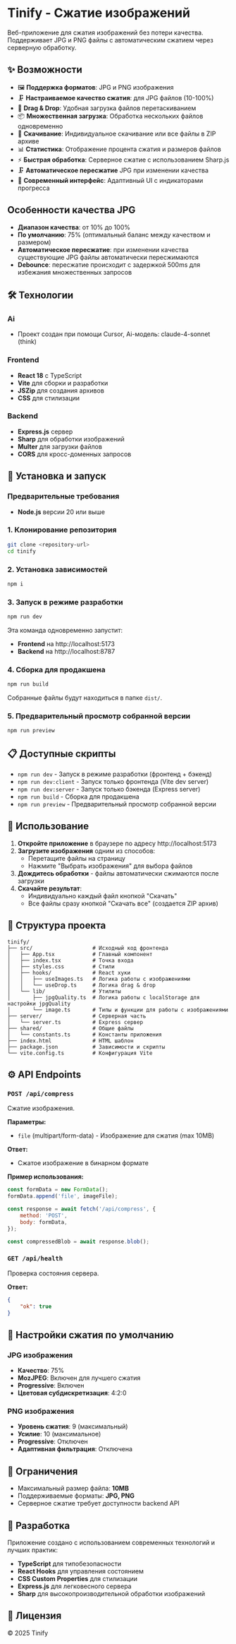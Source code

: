 # Tinify - Сжатие изображений

Веб-приложение для сжатия изображений без потери качества. Поддерживает JPG и PNG файлы с автоматическим сжатием через серверную обработку.

## ✨ Возможности

- 🖼️ **Поддержка форматов**: JPG и PNG изображения
- 🗜️ **Настраиваемое качество сжатия**: для JPG файлов (10-100%)
- 📁 **Drag & Drop**: Удобная загрузка файлов перетаскиванием
- 📦 **Множественная загрузка**: Обработка нескольких файлов одновременно
- 💾 **Скачивание**: Индивидуальное скачивание или все файлы в ZIP архиве
- 📊 **Статистика**: Отображение процента сжатия и размеров файлов
- ⚡ **Быстрая обработка**: Серверное сжатие с использованием Sharp.js
- 🗜️ **Автоматическое пересжатие** JPG при изменении качества
- 🎨 **Современный интерфейс**: Адаптивный UI с индикаторами прогресса

## Особенности качества JPG

- **Диапазон качества**: от 10% до 100%
- **По умолчанию**: 75% (оптимальный баланс между качеством и размером)
- **Автоматическое пересжатие**: при изменении качества существующие JPG файлы автоматически пересжимаются
- **Debounce**: пересжатие происходит с задержкой 500ms для избежания множественных запросов

## 🛠️ Технологии

### Ai

- Проект создан при помощи Cursor, Ai-модель: claude-4-sonnet (think)

### Frontend

- **React 18** с TypeScript
- **Vite** для сборки и разработки
- **JSZip** для создания архивов
- **CSS** для стилизации

### Backend

- **Express.js** сервер
- **Sharp** для обработки изображений
- **Multer** для загрузки файлов
- **CORS** для кросс-доменных запросов

## 🚀 Установка и запуск

### Предварительные требования

- **Node.js** версии 20 или выше

### 1. Клонирование репозитория

```bash
git clone <repository-url>
cd tinify
```

### 2. Установка зависимостей

```bash
npm i
```

### 3. Запуск в режиме разработки

```bash
npm run dev
```

Эта команда одновременно запустит:

- **Frontend** на http://localhost:5173
- **Backend** на http://localhost:8787

### 4. Сборка для продакшена

```bash
npm run build
```

Собранные файлы будут находиться в папке `dist/`.

### 5. Предварительный просмотр собранной версии

```bash
npm run preview
```

## 📋 Доступные скрипты

- `npm run dev` - Запуск в режиме разработки (фронтенд + бэкенд)
- `npm run dev:client` - Запуск только фронтенда (Vite dev server)
- `npm run dev:server` - Запуск только бэкенда (Express server)
- `npm run build` - Сборка для продакшена
- `npm run preview` - Предварительный просмотр собранной версии

## 🎯 Использование

1. **Откройте приложение** в браузере по адресу http://localhost:5173
2. **Загрузите изображения** одним из способов:
    - Перетащите файлы на страницу
    - Нажмите "Выбрать изображения" для выбора файлов
3. **Дождитесь обработки** - файлы автоматически сжимаются после загрузки
4. **Скачайте результат**:
    - Индивидуально каждый файл кнопкой "Скачать"
    - Все файлы сразу кнопкой "Скачать все" (создается ZIP архив)

## 📁 Структура проекта

```
tinify/
├── src/                   # Исходный код фронтенда
│   ├── App.tsx            # Главный компонент
│   ├── index.tsx          # Точка входа
│   ├── styles.css         # Стили
│   ├── hooks/             # React хуки
│   │   ├── useImages.ts   # Логика работы с изображениями
│   │   └── useDrop.ts     # Логика drag & drop
│   └── lib/               # Утилиты
│       ├── jpgQuality.ts  # Логика работы с localStorage для настройки jpgQuality
│       └── image.ts       # Типы и функции для работы с изображениями
├── server/                # Серверная часть
│   └── server.ts          # Express сервер
├── shared/                # Общие файлы
│   └── constants.ts       # Константы приложения
├── index.html             # HTML шаблон
├── package.json           # Зависимости и скрипты
└── vite.config.ts         # Конфигурация Vite
```

## ⚙️ API Endpoints

### `POST /api/compress`

Сжатие изображения.

**Параметры:**

- `file` (multipart/form-data) - Изображение для сжатия (max 10MB)

**Ответ:**

- Сжатое изображение в бинарном формате

**Пример использования:**

```javascript
const formData = new FormData();
formData.append('file', imageFile);

const response = await fetch('/api/compress', {
    method: 'POST',
    body: formData,
});

const compressedBlob = await response.blob();
```

### `GET /api/health`

Проверка состояния сервера.

**Ответ:**

```json
{
    "ok": true
}
```

## 🔧 Настройки сжатия по умолчанию

### JPG изображения

- **Качество**: 75%
- **MozJPEG**: Включен для лучшего сжатия
- **Progressive**: Включен
- **Цветовая субдискретизация**: 4:2:0

### PNG изображения

- **Уровень сжатия**: 9 (максимальный)
- **Усилие**: 10 (максимальное)
- **Progressive**: Отключен
- **Адаптивная фильтрация**: Отключена

## 🚨 Ограничения

- Максимальный размер файла: **10MB**
- Поддерживаемые форматы: **JPG, PNG**
- Серверное сжатие требует доступности backend API

## 🤝 Разработка

Приложение создано с использованием современных технологий и лучших практик:

- **TypeScript** для типобезопасности
- **React Hooks** для управления состоянием
- **CSS Custom Properties** для стилизации
- **Express.js** для легковесного сервера
- **Sharp** для высокопроизводительной обработки изображений

## 📝 Лицензия

© 2025 Tinify
